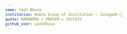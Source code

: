 ```yaml
---
name: Yash Bhuva
institution: Noble Group of Institution : Junagadh 🚩
quote: HARDWORK + PRAYER = SUCCESS
github_user: yashbhuva
---
```

